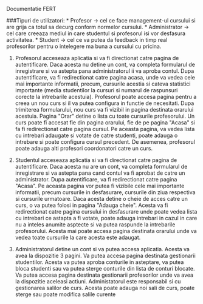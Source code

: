 Documentatie FERT

###Tipuri de utilizatori: 
    * Profesor -> cel ce face management-ul cursului si are grija ca totul sa decurg conform normelor cursului.
    * Administrator -> cel care creeaza mediul in care studentul si profesorul isi vor desfasura activitatea.
    * Student -> cel ce va putea da feedback in timp real profesorilor pentru o intelegere ma buna a cursului cu pricina.

1. Profesorul acceseaza aplicatia si va fi directionat catre pagina de autentificare. Daca acesta nu detine un cont, va completa formularul de inregistrare si va astepta
    pana administratorul ii va aproba contul. Dupa autentificare, va fi redirectionat catre pagina acasa, unde va vedea cele mai importante informatii, precum, cursurile acestia si
    cateva statistici importante (media studentilor la cursuri si numarul de raspunsuri corecte la intrebarile acestuia). Profesorul poate accesa pagina pentru a creea un nou curs
    si il va putea configura in functie de necesitati. Dupa trimiterea formularului, nou curs va fi vizibil in pagina destinata orarului acestuia. Pagina "Orar" detine o lista cu toate
    cursurile profesorului. Un curs poate fi accesat fie din pagina orarului, fie de pe pagina "Acasa" si fa fi redirectionat catre pagina cursul. Pe aceasta pagina, va vedea lista cu intrebari
    adaugate si votate de catre studenti, poate adauga o intrebare si poate configura cursul precedent. De asemenea, profesorul poate adauga alti profesori coordonatori catre un curs.

2. Studentul acceseaza aplicatia si va fi directionat catre pagina de autentificare. Daca acesta nu are un cont, va completa formularul de inregistrare si va 
    astepta pana cand contul va fi aprobat de catre un administrator. Dupa autentificare, va fi redirectionat catre pagina "Acasa". Pe aceasta pagina vor putea fi vizibile
    cele mai importante informatii, precum cursurile in desfasurare, cursurile din ziua respectiva si cursurile urmatoare. Daca acesta detine o cheie de acces catre un curs,
    o va putea folosi in pagina "Adauga cheie". Acesta va fi redirectionat catre pagina cursului in desfasurare unde poate vedea lista cu intrebari ce astapta a fi votate, 
    poate adauga intrebari in cazul in care nu a inteles anumite asptecte si va putea raspunde la intrebarile profesorului. Acesta mai poate accesa pagina destinata orarului unde
    va vedea toate cursurile la care acesta este adaugat.

3. Administratorul detine un cont si va putea accesa aplicatia. Acesta va avea la dispozitie 3 pagini. Va putea accesa pagina destinata gestionarii studentilor. Acesta va putea aproba conturile in asteptare,
    va putea bloca studenti sau va putea sterge conturile din lista de conturi blocate. Va putea accesa pagina destinata gestionarii profesorilor unde va avea la dispozitie aceleasi actiuni. Administatorul este
    responsabil si cu gestionarea salilor de curs. Acesta poate adauga noi sali de curs, poate sterge sau poate modifica salile curente